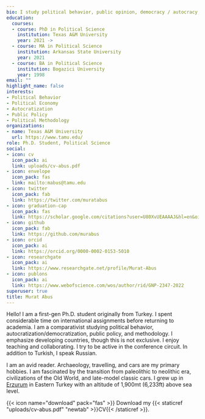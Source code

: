 ```yaml
---
bio: I study political behavior, public opinion, democracy / autocracy, gender in politics, and methodology.
education:
  courses:
  - course: PhD in Political Science
    institution: Texas A&M University
    year: 2021 ->
  - course: MA in Political Science
    institution: Arkansas State University
    year: 2021
  - course: BA in Political Science
    institution: Bogazici University
    year: 1998
email: ""
highlight_name: false
interests:
- Political Behavior
- Political Economy
- Autocratization
- Public Policy
- Political Methodology
organizations:
- name: Texas A&M University
  url: https://www.tamu.edu/
role: Ph.D. Student, Political Science
social:
- icon: cv
  icon_pack: ai
  link: uploads/cv-abus.pdf
- icon: envelope
  icon_pack: fas
  link: mailto:mabus@tamu.edu
- icon: twitter
  icon_pack: fab
  link: https://twitter.com/muratabus
- icon: graduation-cap
  icon_pack: fas
  link: https://scholar.google.com/citations?user=U80XvUEAAAAJ&hl=en&oi=ao
- icon: github
  icon_pack: fab
  link: https://github.com/murabus
- icon: orcid
  icon_pack: ai
  link: https://orcid.org/0000-0002-0153-5010
- icon: researchgate
  icon_pack: ai
  link: https://www.researchgate.net/profile/Murat-Abus
- icon: publons
  icon_pack: ai
  link: https://www.webofscience.com/wos/author/rid/GNP-2347-2022
superuser: true
title: Murat Abus
---
```


Hello! I am a first-gen Ph.D. student originally from Turkey. I spent considerable time on international assignments before returning to academia. I am a comparativist studying political behavior, autocratization/democratization, public policy, and methodology. I emphasize developing countries, though this is not exclusive. I enjoy teaching and collaborating. I try to be active in the conference circuit. In addition to Turkish, I speak Russian.

I am an avid reader. Archaeology, travelling, and cars are my primary hobbies. I am fascinated by the transition from paleolithic to neolithic era, civilizations of the Old World, and late-model classic cars. I grew up in [Erzurum](https://en.wikipedia.org/wiki/Erzurum) in Eastern Turkey with an altitude of 1,900mt (6,233ft) above sea level.

{{< icon name="download" pack="fas" >}} Download my {{< staticref "uploads/cv-abus.pdf" "newtab" >}}CV{{< /staticref >}}.
